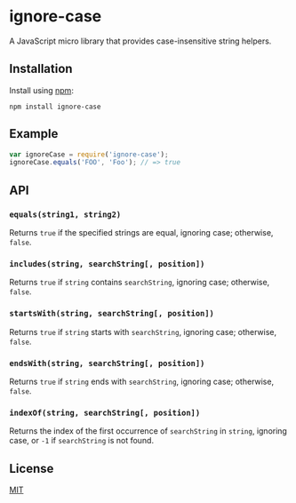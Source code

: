 # ignore-case

A JavaScript micro library that provides case-insensitive string helpers.

## Installation

Install using [npm](https://www.npmjs.org/):

```
npm install ignore-case
```

## Example

```javascript
var ignoreCase = require('ignore-case');
ignoreCase.equals('FOO', 'Foo'); // => true
```

## API

### `equals(string1, string2)`

Returns `true` if the specified strings are equal, ignoring case; otherwise, `false`.

### `includes(string, searchString[, position])`

Returns `true` if `string` contains `searchString`, ignoring case; otherwise, `false`.

### `startsWith(string, searchString[, position])`

Returns `true` if `string` starts with `searchString`, ignoring case; otherwise, `false`.

### `endsWith(string, searchString[, position])`

Returns `true` if `string` ends with `searchString`, ignoring case; otherwise, `false`.

### `indexOf(string, searchString[, position])`

Returns the index of the first occurrence of `searchString` in `string`, ignoring case, or `-1` if `searchString` is not found.

## License

[MIT](https://github.com/nickuraltsev/ignore-case/blob/master/LICENSE)
